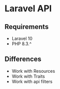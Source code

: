 # Laravel API

## Requirements
- Laravel 10
- PHP 8.3.^

## Differences
- Work with Resources
- Work with Traits
- Work with api filters